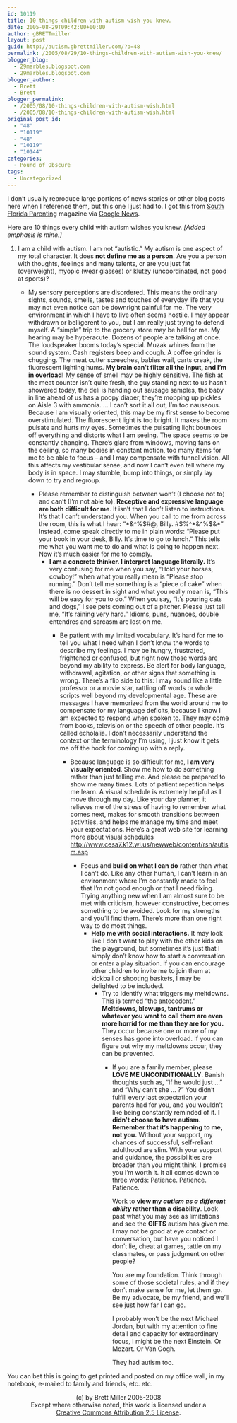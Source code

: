 ```yaml
---
id: 10119
title: 10 things children with autism wish you knew.
date: 2005-08-29T09:42:00+00:00
author: gBRETTmiller
layout: post
guid: http://autism.gbrettmiller.com/?p=48
permalink: /2005/08/29/10-things-children-with-autism-wish-you-knew/
blogger_blog:
  - 29marbles.blogspot.com
  - 29marbles.blogspot.com
blogger_author:
  - Brett
  - Brett
blogger_permalink:
  - /2005/08/10-things-children-with-autism-wish.html
  - /2005/08/10-things-children-with-autism-wish.html
original_post_id:
  - "48"
  - "10119"
  - "48"
  - "10119"
  - "10144"
categories:
  - Pound of Obscure
tags:
  - Uncategorized
---
```

I don&#8217;t usually reproduce large portions of news stories or other blog posts here when I reference them, but this one I just had to. I got this from [South Florida Parenting](http://www.southflorida.com/sfparenting/sfe-sfp-autism,0,6196233.story) magazine via [Google News](http://news.google.com). 

Here are 10 things every child with autism wishes you knew. _[Added emphasis is mine.]_

  1. I am a child with autism. I am not &#8220;autistic.&#8221; My autism is one aspect of my total character. It does <span style="font-weight:bold;">not define me as a person</span>. Are you a person with thoughts, feelings and many talents, or are you just fat (overweight), myopic (wear glasses) or klutzy (uncoordinated, not good at sports)? 
      * My sensory perceptions are disordered. This means the ordinary sights, sounds, smells, tastes and touches of everyday life that you may not even notice can be downright painful for me. The very environment in which I have to live often seems hostile. I may appear withdrawn or belligerent to you, but I am really just trying to defend myself. A &#8220;simple&#8221; trip to the grocery store may be hell for me. My hearing may be hyperacute. Dozens of people are talking at once. The loudspeaker booms today&#8217;s special. Muzak whines from the sound system. Cash registers beep and cough. A coffee grinder is chugging. The meat cutter screeches, babies wail, carts creak, the fluorescent lighting hums. <span style="font-weight:bold;">My brain can&#8217;t filter all the input, and I&#8217;m in overload!</span> My sense of smell may be highly sensitive. The fish at the meat counter isn&#8217;t quite fresh, the guy standing next to us hasn&#8217;t showered today, the deli is handing out sausage samples, the baby in line ahead of us has a poopy diaper, they&#8217;re mopping up pickles on Aisle 3 with ammonia. &#8230; I can&#8217;t sort it all out, I&#8217;m too nauseous. 
        Because I am visually oriented, this may be my first sense to become overstimulated. The fluorescent light is too bright. It makes the room pulsate and hurts my eyes. Sometimes the pulsating light bounces off everything and distorts what I am seeing. The space seems to be constantly changing. There&#8217;s glare from windows, moving fans on the ceiling, so many bodies in constant motion, too many items for me to be able to focus &#8211; and I may compensate with tunnel vision. All this affects my vestibular sense, and now I can&#8217;t even tell where my body is in space. I may stumble, bump into things, or simply lay down to try and regroup.
        
          * Please remember to distinguish between won&#8217;t (I choose not to) and can&#8217;t (I&#8217;m not able to). <span style="font-weight:bold;">Receptive and expressive language are both difficult for me</span>. It isn&#8217;t that I don&#8217;t listen to instructions. It&#8217;s that I can&#8217;t understand you. When you call to me from across the room, this is what I hear: &#8220;\*&^%$#@, Billy. #$%^\*&^%$&*&#8221; Instead, come speak directly to me in plain words: &#8220;Please put your book in your desk, Billy. It&#8217;s time to go to lunch.&#8221; This tells me what you want me to do and what is going to happen next. Now it&#8217;s much easier for me to comply. 
              * <span style="font-weight:bold;">I am a concrete thinker. I interpret language literally.</span> It&#8217;s very confusing for me when you say, &#8220;Hold your horses, cowboy!&#8221; when what you really mean is &#8220;Please stop running.&#8221; Don&#8217;t tell me something is a &#8220;piece of cake&#8221; when there is no dessert in sight and what you really mean is, &#8220;This will be easy for you to do.&#8221; When you say, &#8220;It&#8217;s pouring cats and dogs,&#8221; I see pets coming out of a pitcher. Please just tell me, &#8220;It&#8217;s raining very hard.&#8221; Idioms, puns, nuances, double entendres and sarcasm are lost on me. 
                  * Be patient with my limited vocabulary. It&#8217;s hard for me to tell you what I need when I don&#8217;t know the words to describe my feelings. I may be hungry, frustrated, frightened or confused, but right now those words are beyond my ability to express. Be alert for body language, withdrawal, agitation, or other signs that something is wrong. 
                    There&#8217;s a flip side to this: I may sound like a little professor or a movie star, rattling off words or whole scripts well beyond my developmental age. These are messages I have memorized from the world around me to compensate for my language deficits, because I know I am expected to respond when spoken to. They may come from books, television or the speech of other people. It&#8217;s called echolalia. I don&#8217;t necessarily understand the context or the terminology I&#8217;m using, I just know it gets me off the hook for coming up with a reply.
                    
                      * Because language is so difficult for me, <span style="font-weight:bold;">I am very visually oriented</span>. Show me how to do something rather than just telling me. And please be prepared to show me many times. Lots of patient repetition helps me learn. 
                        A visual schedule is extremely helpful as I move through my day. Like your day planner, it relieves me of the stress of having to remember what comes next, makes for smooth transitions between activities, and helps me manage my time and meet your expectations. Here&#8217;s a great web site for learning more about visual schedules <http://www.cesa7.k12.wi.us/newweb/content/rsn/autism.asp>
                        
                          * Focus and <span style="font-weight:bold;">build on what I can do</span> rather than what I can&#8217;t do. Like any other human, I can&#8217;t learn in an environment where I&#8217;m constantly made to feel that I&#8217;m not good enough or that I need fixing. Trying anything new when I am almost sure to be met with criticism, however constructive, becomes something to be avoided. Look for my strengths and you&#8217;ll find them. There&#8217;s more than one right way to do most things. 
                              * <span style="font-weight:bold;">Help me with social interactions.</span> It may look like I don&#8217;t want to play with the other kids on the playground, but sometimes it&#8217;s just that I simply don&#8217;t know how to start a conversation or enter a play situation. If you can encourage other children to invite me to join them at kickball or shooting baskets, I may be delighted to be included. 
                                  * Try to identify what triggers my meltdowns. This is termed &#8220;the antecedent.&#8221; <span style="font-weight:bold;">Meltdowns, blowups, tantrums or whatever you want to call them are even more horrid for me than they are for you.</span> They occur because one or more of my senses has gone into overload. If you can figure out why my meltdowns occur, they can be prevented. 
                                      * If you are a family member, please <span style="font-weight:bold;">LOVE ME UNCONDITIONALLY</span>. Banish thoughts such as, &#8220;If he would just &#8230;&#8221; and &#8220;Why can&#8217;t she &#8230; ?&#8221; You didn&#8217;t fulfill every last expectation your parents had for you, and you wouldn&#8217;t like being constantly reminded of it. <span style="font-weight:bold;">I didn&#8217;t choose to have autism. Remember that it&#8217;s happening to me, not you.</span> Without your support, my chances of successful, self-reliant adulthood are slim. With your support and guidance, the possibilities are broader than you might think. I promise you I&#8217;m worth it. 
                                        It all comes down to three words: Patience. Patience. Patience.
                                        
                                        Work to <span style="font-weight:bold;">view my <span style="font-style:italic;">autism as a different ability</span> rather than a disability</span>. Look past what you may see as limitations and see the <span style="font-weight:bold;">GIFTS</span> autism has given me. I may not be good at eye contact or conversation, but have you noticed I don&#8217;t lie, cheat at games, tattle on my classmates, or pass judgment on other people?
                                        
                                        You are my foundation. Think through some of those societal rules, and if they don&#8217;t make sense for me, let them go. Be my advocate, be my friend, and we&#8217;ll see just how far I can go.
                                        
                                        I probably won&#8217;t be the next Michael Jordan, but with my attention to fine detail and capacity for extraordinary focus, I might be the next Einstein. Or Mozart. Or Van Gogh.
                                        
                                        They had autism too.</ol> 
                                        
                                        You can bet this is going to get printed and posted on my office wall, in my notebook, e-mailed to family and friends, etc. etc.
                                        
                                        <div class="blogger-post-footer">
                                          <p align="center">
                                            (c) by Brett Miller 2005-2008<br /> Except where otherwise noted, this work is licensed under a<br /> <a href="http://creativecommons.org/licenses/by/2.5/" rel="license">Creative Commons Attribution 2.5 License</a>.
                                          </p>
                                        </div>